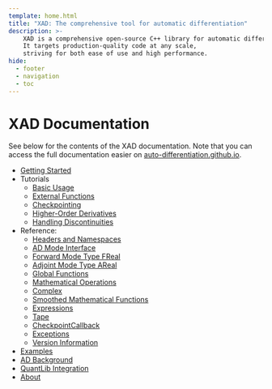 ```yaml
---
template: home.html
title: "XAD: The comprehensive tool for automatic differentiation"
description: >-
    XAD is a comprehensive open-source C++ library for automatic differentiation by Xcelerit. 
    It targets production-quality code at any scale, 
    striving for both ease of use and high performance. 
hide:
  - footer
  - navigation
  - toc
---
```


# XAD Documentation

See below for the contents of the XAD documentation.
Note that you can access the full documentation easier on [auto-differentiation.github.io](https://auto-differentiation.github.io).

*   [Getting Started](getting_started.md)
*   Tutorials
    *   [Basic Usage](tutorials/basic.md)
    *   [External Functions](tutorials/external_functions.md)
    *   [Checkpointing](tutorials/checkpointing.md)
    *   [Higher-Order Derivatives](tutorials/higher_order.md)
    *   [Handling Discontinuities](tutorials/smoothed_math.md)
*   Reference:
    *   [Headers and Namespaces](ref/headers.md)
    *   [AD Mode Interface](ref/interface.md)
    *   [Forward Mode Type FReal](ref/freal.md)
    *   [Adjoint Mode Type AReal](ref/areal.md)
    *   [Global Functions](ref/global.md)
    *   [Mathematical Operations](ref/math.md)
    *   [Complex](ref/complex.md)
    *   [Smoothed Mathematical Functions](ref/smooth-math.md)
    *   [Expressions](ref/expressions.md)
    *   [Tape](ref/tape.md)
    *   [CheckpointCallback](ref/chkpt_cb.md)
    *   [Exceptions](ref/exceptions.md)
    *   [Version Information](ref/version.md)
*   [Examples](examples.md)
*   [AD Background](aad.md)
*   [QuantLib Integration](quantlib.md)
*   [About](about.md)
